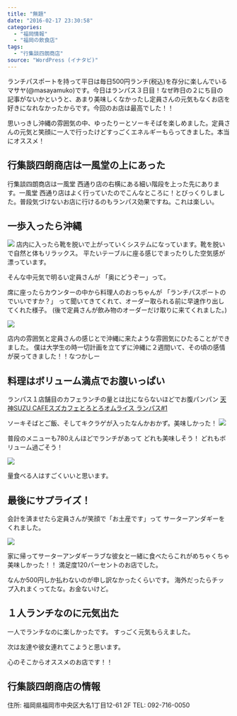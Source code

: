 ```yaml
---
title: "無題"
date: "2016-02-17 23:30:58"
categories:
  - "福岡情報"
  - "福岡の飲食店"
tags:
  - "行集談四朗商店"
source: "WordPress (イナタビ)"
---
```


ランチパスポートを持って平日は毎日500円ランチ(税込)を存分に楽しんでいるマサヤ(@masayamuko)です。今日はランパス３日目！なぜ昨日の２にち目の
記事がないかというと、あまり美味しくなかったし定員さんの元気もなくお店を好きになれなかったからです。今回のお店は最高でした！！

思いっきし沖縄の雰囲気の中、ゆったりーとソーキそばを楽しめました。定員さんの元気と笑顔に一人で行ったけどすっごくエネルギーもらってきました。本当にオススメ！

## 行集談四朗商店は一風堂の上にあった

行集談四朗商店は一風堂 西通り店の右横にある細い階段を上った先にあります。一風堂 西通り店はよく行っていたのでこんなところに！とびっくりしました。普段気づけないお店に行けるのもランパス効果ですね。これは楽しい。

## 一歩入ったら沖縄
![](https://masayamuko.com/wp/wp-content/uploads/2016/02/写真-2016-02-17-14-29-21.jpg)
店内に入ったら靴を脱いで上がっていくシステムになっています。靴を脱いで自然と体もリラックス。
平たいテーブルに座る感じでまったりした空気感が漂っています。

そんな中元気で明るい定員さんが
「奥にどうぞー」って。

席に座ったらカウンターの中から料理人のおっちゃんが
「ランチパスポートのでいいですか？」
って聞いてきてくれて、オーダー取られる前に早速作り出してくれた様子。
(後で定員さんが飲み物のオーダーだけ取りに来てくれました。)

![](https://masayamuko.com/wp/wp-content/uploads/2016/02/写真-2016-02-17-14-29-25.jpg)

店内の雰囲気と定員さんの感じとで沖縄に来たような雰囲気にひたることができました。
僕は大学生の時一切計画を立てずに沖縄に２週間いて、その頃の感情が戻ってきました！！なつかしー

## 料理はボリューム満点でお腹いっぱい

ランパス１店舗目のカフェランチの量とは比にならないほどでお腹パンパン
[天神SUZU CAFEスズカフェとろとろオムライス ランパス#1](https://masayamuko.com/suzucafe/)

ソーキそばとご飯、そしてキクラゲが入ったなんかおかず。美味しかった！
![](https://masayamuko.com/wp/wp-content/uploads/2016/02/写真-2016-02-17-14-31-28.jpg)

普段のメニューも780えんほどでランチがあって
どれも美味しそう！
どれもボリューム過ごそう！

![](https://masayamuko.com/wp/wp-content/uploads/2016/02/写真-2016-02-17-14-29-14.jpg)

量食べる人はすごくいいと思います。

## 最後にサプライズ！

会計を済ませたら定員さんが笑顔で「お土産です」って
サーターアンダギーをくれました。

![](https://masayamuko.com/wp/wp-content/uploads/2016/02/写真-2016-02-17-14-51-05.jpg)

家に帰ってサーターアンダギーラブな彼女と一緒に食べたらこれがめちゃくちゃ美味しかった！！
満足度120パーセントのお店でした。

なんか500円しか払わないのが申し訳なかったくらいです。
海外だったらチップ入れまくってたな。お金ないけど。

## １人ランチなのに元気出た

一人でランチなのに楽しかったです。
すっごく元気もらえました。

次は友達や彼女連れてこようと思います。

心のそこからオススメのお店です！！

## 行集談四朗商店の情報

住所: 福岡県福岡市中央区大名1丁目12-61 2F
TEL: 092-716-0050